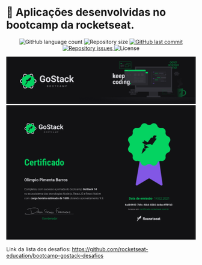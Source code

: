 <h1> 
  🚀 Aplicações desenvolvidas no bootcamp da rocketseat.
</h1>

<p align='center'>
  <img alt='GitHub language count' src='https://img.shields.io/github/languages/count/olimpiossdx/GoStack'>

  <img alt='Repository size' src='https://img.shields.io/github/repo-size/olimpiossdx/GoStack'>
  
  <a href='https://github.com/olimpiossdx/omniStack/commits/master'>
    <img alt='GitHub last commit' src='https://img.shields.io/github/last-commit/olimpiossdx/GoStack'>
  </a>

  <a href='https://github.com/olimpiossdx/omniStack/GoStack/issues'>
    <img alt='Repository issues' src='https://img.shields.io/github/issues/olimpiossdx/GoStack'>
  </a>

  <img alt='License' src='https://img.shields.io/badge/license-MIT-brightgreen'>
</p>

<img alt='' title='BootCamp' src='.github/bootcamp.png' />

<img alt='Certificado Gostack' title='Certificado Gostack' src='.github/certificado-go-stack2021-02-14 15-25-47.png' />

Link da lista dos desafios: https://github.com/rocketseat-education/bootcamp-gostack-desafios 